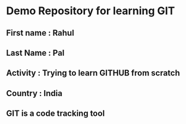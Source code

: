 # Demo Repository for learning GIT
## First name : Rahul 
## Last Name : Pal 
## Activity : Trying to learn GITHUB from scratch
## Country : India
## GIT is a code tracking tool 

